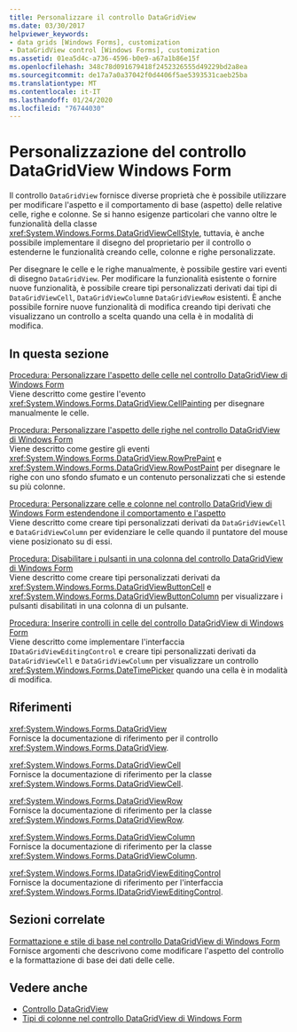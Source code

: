 ```yaml
---
title: Personalizzare il controllo DataGridView
ms.date: 03/30/2017
helpviewer_keywords:
- data grids [Windows Forms], customization
- DataGridView control [Windows Forms], customization
ms.assetid: 01ea5d4c-a736-4596-b0e9-a67a1b86e15f
ms.openlocfilehash: 348c78d091679418f2452326555d49229bd2a8ea
ms.sourcegitcommit: de17a7a0a37042f0d4406f5ae5393531caeb25ba
ms.translationtype: MT
ms.contentlocale: it-IT
ms.lasthandoff: 01/24/2020
ms.locfileid: "76744030"
---
```

# <a name="customizing-the-windows-forms-datagridview-control"></a>Personalizzazione del controllo DataGridView Windows Form
Il controllo `DataGridView` fornisce diverse proprietà che è possibile utilizzare per modificare l'aspetto e il comportamento di base (aspetto) delle relative celle, righe e colonne. Se si hanno esigenze particolari che vanno oltre le funzionalità della classe <xref:System.Windows.Forms.DataGridViewCellStyle>, tuttavia, è anche possibile implementare il disegno del proprietario per il controllo o estenderne le funzionalità creando celle, colonne e righe personalizzate.  
  
 Per disegnare le celle e le righe manualmente, è possibile gestire vari eventi di disegno `DataGridView`. Per modificare la funzionalità esistente o fornire nuove funzionalità, è possibile creare tipi personalizzati derivati dai tipi di `DataGridViewCell`, `DataGridViewColumn`e `DataGridViewRow` esistenti. È anche possibile fornire nuove funzionalità di modifica creando tipi derivati che visualizzano un controllo a scelta quando una cella è in modalità di modifica.  
  
## <a name="in-this-section"></a>In questa sezione  
 [Procedura: Personalizzare l'aspetto delle celle nel controllo DataGridView di Windows Form](customize-the-appearance-of-cells-in-the-datagrid.md)  
 Viene descritto come gestire l'evento <xref:System.Windows.Forms.DataGridView.CellPainting> per disegnare manualmente le celle.  
  
 [Procedura: Personalizzare l'aspetto delle righe nel controllo DataGridView di Windows Form](customize-the-appearance-of-rows-in-the-datagrid.md)  
 Viene descritto come gestire gli eventi <xref:System.Windows.Forms.DataGridView.RowPrePaint> e <xref:System.Windows.Forms.DataGridView.RowPostPaint> per disegnare le righe con uno sfondo sfumato e un contenuto personalizzati che si estende su più colonne.  
  
 [Procedura: Personalizzare celle e colonne nel controllo DataGridView di Windows Form estendendone il comportamento e l'aspetto](customize-cells-and-columns-in-the-datagrid-by-extending-behavior.md)  
 Viene descritto come creare tipi personalizzati derivati da `DataGridViewCell` e `DataGridViewColumn` per evidenziare le celle quando il puntatore del mouse viene posizionato su di essi.  
  
 [Procedura: Disabilitare i pulsanti in una colonna del controllo DataGridView di Windows Form](disable-buttons-in-a-button-column-in-the-datagrid.md)  
 Viene descritto come creare tipi personalizzati derivati da <xref:System.Windows.Forms.DataGridViewButtonCell> e <xref:System.Windows.Forms.DataGridViewButtonColumn> per visualizzare i pulsanti disabilitati in una colonna di un pulsante.  
  
 [Procedura: Inserire controlli in celle del controllo DataGridView di Windows Form](how-to-host-controls-in-windows-forms-datagridview-cells.md)  
 Viene descritto come implementare l'interfaccia `IDataGridViewEditingControl` e creare tipi personalizzati derivati da `DataGridViewCell` e `DataGridViewColumn` per visualizzare un controllo <xref:System.Windows.Forms.DateTimePicker> quando una cella è in modalità di modifica.  
  
## <a name="reference"></a>Riferimenti  
 <xref:System.Windows.Forms.DataGridView>  
 Fornisce la documentazione di riferimento per il controllo <xref:System.Windows.Forms.DataGridView>.  
  
 <xref:System.Windows.Forms.DataGridViewCell>  
 Fornisce la documentazione di riferimento per la classe <xref:System.Windows.Forms.DataGridViewCell>.  
  
 <xref:System.Windows.Forms.DataGridViewRow>  
 Fornisce la documentazione di riferimento per la classe <xref:System.Windows.Forms.DataGridViewRow>.  
  
 <xref:System.Windows.Forms.DataGridViewColumn>  
 Fornisce la documentazione di riferimento per la classe <xref:System.Windows.Forms.DataGridViewColumn>.  
  
 <xref:System.Windows.Forms.IDataGridViewEditingControl>  
 Fornisce la documentazione di riferimento per l'interfaccia <xref:System.Windows.Forms.IDataGridViewEditingControl>.  
  
## <a name="related-sections"></a>Sezioni correlate  
 [Formattazione e stile di base nel controllo DataGridView di Windows Form](basic-formatting-and-styling-in-the-windows-forms-datagridview-control.md)  
 Fornisce argomenti che descrivono come modificare l'aspetto del controllo e la formattazione di base dei dati delle celle.  
  
## <a name="see-also"></a>Vedere anche

- [Controllo DataGridView](datagridview-control-windows-forms.md)
- [Tipi di colonne nel controllo DataGridView di Windows Form](column-types-in-the-windows-forms-datagridview-control.md)
